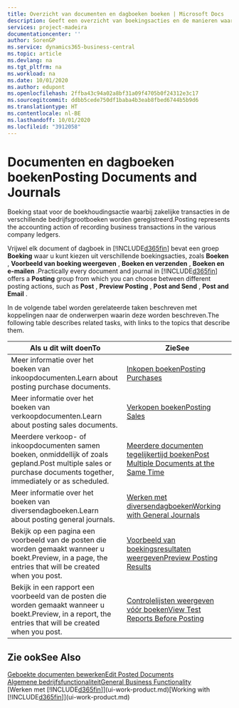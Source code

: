 ```yaml
---
title: Overzicht van documenten en dagboeken boeken | Microsoft Docs
description: Geeft een overzicht van boekingsacties en de manieren waarop u documenten en dagboeken kunt boeken.
services: project-madeira
documentationcenter: ''
author: SorenGP
ms.service: dynamics365-business-central
ms.topic: article
ms.devlang: na
ms.tgt_pltfrm: na
ms.workload: na
ms.date: 10/01/2020
ms.author: edupont
ms.openlocfilehash: 2ffba43c94a02a8bf31a09f4705b0f24312e3c17
ms.sourcegitcommit: ddbb5cede750df1baba4b3eab8fbed6744b5b9d6
ms.translationtype: HT
ms.contentlocale: nl-BE
ms.lasthandoff: 10/01/2020
ms.locfileid: "3912058"
---
```

# <a name="posting-documents-and-journals"></a><span data-ttu-id="0a7a9-103">Documenten en dagboeken boeken</span><span class="sxs-lookup"><span data-stu-id="0a7a9-103">Posting Documents and Journals</span></span>
<span data-ttu-id="0a7a9-104">Boeking staat voor de boekhoudingsactie waarbij zakelijke transacties in de verschillende bedrijfsgrootboeken worden geregistreerd.</span><span class="sxs-lookup"><span data-stu-id="0a7a9-104">Posting represents the accounting action of recording business transactions in the various company ledgers.</span></span>

<span data-ttu-id="0a7a9-105">Vrijwel elk document of dagboek in [!INCLUDE[d365fin](includes/d365fin_md.md)] bevat een groep **Boeking** waar u kunt kiezen uit verschillende boekingsacties, zoals **Boeken** , **Voorbeeld van boeking weergeven** , **Boeken en verzenden** , **Boeken en e-mailen** .</span><span class="sxs-lookup"><span data-stu-id="0a7a9-105">Practically every document and journal in [!INCLUDE[d365fin](includes/d365fin_md.md)] offers a **Posting** group from which you can choose between different posting actions, such as **Post** , **Preview Posting** , **Post and Send** , **Post and Email** .</span></span>

<span data-ttu-id="0a7a9-106">In de volgende tabel worden gerelateerde taken beschreven met koppelingen naar de onderwerpen waarin deze worden beschreven.</span><span class="sxs-lookup"><span data-stu-id="0a7a9-106">The following table describes related tasks, with links to the topics that describe them.</span></span>

| <span data-ttu-id="0a7a9-107">Als u dit wilt doen</span><span class="sxs-lookup"><span data-stu-id="0a7a9-107">To</span></span> | <span data-ttu-id="0a7a9-108">Zie</span><span class="sxs-lookup"><span data-stu-id="0a7a9-108">See</span></span> |
| --- | --- |
| <span data-ttu-id="0a7a9-109">Meer informatie over het boeken van inkoopdocumenten.</span><span class="sxs-lookup"><span data-stu-id="0a7a9-109">Learn about posting purchase documents.</span></span> |[<span data-ttu-id="0a7a9-110">Inkopen boeken</span><span class="sxs-lookup"><span data-stu-id="0a7a9-110">Posting Purchases</span></span>](ui-post-purchases.md) |
| <span data-ttu-id="0a7a9-111">Meer informatie over het boeken van verkoopdocumenten.</span><span class="sxs-lookup"><span data-stu-id="0a7a9-111">Learn about posting sales documents.</span></span> |[<span data-ttu-id="0a7a9-112">Verkopen boeken</span><span class="sxs-lookup"><span data-stu-id="0a7a9-112">Posting Sales</span></span>](ui-post-sales.md) |
| <span data-ttu-id="0a7a9-113">Meerdere verkoop- of inkoopdocumenten samen boeken, onmiddellijk of zoals gepland.</span><span class="sxs-lookup"><span data-stu-id="0a7a9-113">Post multiple sales or purchase documents together, immediately or as scheduled.</span></span>|[<span data-ttu-id="0a7a9-114">Meerdere documenten tegelijkertijd boeken</span><span class="sxs-lookup"><span data-stu-id="0a7a9-114">Post Multiple Documents at the Same Time</span></span>](ui-batch-posting.md)|
| <span data-ttu-id="0a7a9-115">Meer informatie over het boeken van diversendagboeken.</span><span class="sxs-lookup"><span data-stu-id="0a7a9-115">Learn about posting general journals.</span></span> |[<span data-ttu-id="0a7a9-116">Werken met diversendagboeken</span><span class="sxs-lookup"><span data-stu-id="0a7a9-116">Working with General Journals</span></span>](ui-work-general-journals.md) |
| <span data-ttu-id="0a7a9-117">Bekijk op een pagina een voorbeeld van de posten die worden gemaakt wanneer u boekt.</span><span class="sxs-lookup"><span data-stu-id="0a7a9-117">Preview, in a page, the entries that will be created when you post.</span></span> |[<span data-ttu-id="0a7a9-118">Voorbeeld van boekingsresultaten weergeven</span><span class="sxs-lookup"><span data-stu-id="0a7a9-118">Preview Posting Results</span></span>](ui-how-preview-post-results.md) |
| <span data-ttu-id="0a7a9-119">Bekijk in een rapport een voorbeeld van de posten die worden gemaakt wanneer u boekt.</span><span class="sxs-lookup"><span data-stu-id="0a7a9-119">Preview, in a report, the entries that will be created when you post.</span></span> |[<span data-ttu-id="0a7a9-120">Controlelijsten weergeven vóór boeken</span><span class="sxs-lookup"><span data-stu-id="0a7a9-120">View Test Reports Before Posting</span></span>](ui-how-view-test-reports-posting.md) |

## <a name="see-also"></a><span data-ttu-id="0a7a9-121">Zie ook</span><span class="sxs-lookup"><span data-stu-id="0a7a9-121">See Also</span></span>
[<span data-ttu-id="0a7a9-122">Geboekte documenten bewerken</span><span class="sxs-lookup"><span data-stu-id="0a7a9-122">Edit Posted Documents</span></span>](across-edit-posted-document.md)  
[<span data-ttu-id="0a7a9-123">Algemene bedrijfsfunctionaliteit</span><span class="sxs-lookup"><span data-stu-id="0a7a9-123">General Business Functionality</span></span>](ui-across-business-areas.md)  
<span data-ttu-id="0a7a9-124">[Werken met [!INCLUDE[d365fin](includes/d365fin_md.md)]](ui-work-product.md)</span><span class="sxs-lookup"><span data-stu-id="0a7a9-124">[Working with [!INCLUDE[d365fin](includes/d365fin_md.md)]](ui-work-product.md)</span></span>
